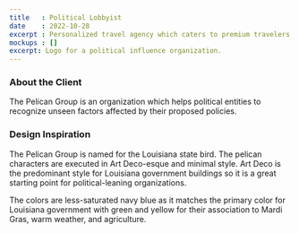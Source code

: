 ```yaml
---
title   : Political Lobbyist
date    : 2022-10-28
excerpt : Personalized travel agency which caters to premium travelers uses whimsy and fun to set up favorable expectations.
mockups : [] 
excerpt: Logo for a political influence organization.
---
```


### About the Client

The Pelican Group is an organization which helps political entities to recognize unseen factors affected by their proposed policies.

### Design Inspiration

The Pelican Group is named for the Louisiana state bird. The pelican characters are executed in Art Deco-esque and minimal  style. Art Deco is the predominant style for Louisiana government buildings so it is a great starting point for political-leaning organizations.

The colors are less-saturated navy blue as it matches the primary color for Louisiana government with green and yellow for their association to Mardi Gras, warm weather, and agriculture.

